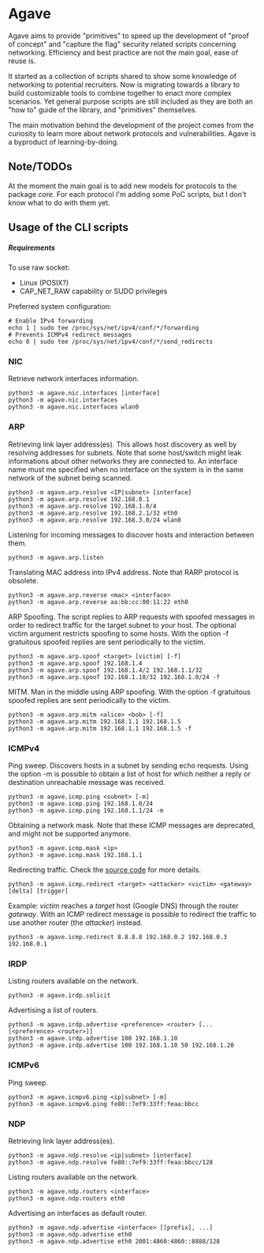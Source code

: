 # Agave

Agave aims to provide "primitives" to speed up the development of "proof of concept" and "capture the flag" security related scripts concerning networking. Efficiency and best practice are not the main goal, ease of reuse is.

It started as a collection of scripts shared to show some knowledge of networking to potential recruiters. Now is migrating towards a library to build customizable tools to combine together to enact more complex scenarios. Yet general purpose scripts are still included as they are both an "how to" guide of the library, and "primitives" themselves.

The main motivation behind the development of the project comes from the curiosity to learn more about network protocols and vulnerabilities. Agave is a byproduct of learning-by-doing.

## Note/TODOs
At the moment the main goal is to add new models for protocols to the package *core*.
For each protocol I'm adding some PoC scripts, but I don't know what to do with them yet.

## Usage of the CLI scripts

##### Requirements

To use raw socket:
- Linux (POSIX?)
- CAP_NET_RAW capability or SUDO privileges

Preferred system configuration:
```
# Enable IPv4 forwarding
echo 1 | sudo tee /proc/sys/net/ipv4/conf/*/forwarding
# Prevents ICMPv4 redirect messages
echo 0 | sudo tee /proc/sys/net/ipv4/conf/*/send_redirects
```

### NIC

Retrieve network interfaces information.
```
python3 -m agave.nic.interfaces [interface]
python3 -m agave.nic.interfaces
python3 -m agave.nic.interfaces wlan0
```

### ARP

Retrieving link layer address(es). This allows host discovery as well by resolving addresses for subnets. Note that some host/switch might leak informations about other networks they are connected to. An interface name must me specified when no interface on the system is in the same network of the subnet being scanned.
```
python3 -m agave.arp.resolve <IP|subnet> [interface]
python3 -m agave.arp.resolve 192.168.0.1
python3 -m agave.arp.resolve 192.168.1.0/4
python3 -m agave.arp.resolve 192.168.2.1/32	eth0
python3 -m agave.arp.resolve 192.168.3.0/24	wlan0
```

Listening for incoming messages to discover hosts and interaction between them.
```
python3 -m agave.arp.listen
```

Translating MAC address into IPv4 address. Note that RARP protocol is obsolete.
```
python3 -m agave.arp.reverse <mac> <interface>
python3 -m agave.arp.reverse aa:bb:cc:00:11:22 eth0
```

ARP Spoofing. The script replies to ARP requests with spoofed messages in order to redirect traffic for the target subnet to your host. The optional victim argument restricts spoofing to some hosts. With the option -f gratuitous spoofed replies are sent periodically to the victim.
```
python3 -m agave.arp.spoof <target> [victim] [-f]
python3 -m agave.arp.spoof 192.168.1.4
python3 -m agave.arp.spoof 192.168.1.4/2 192.168.1.1/32
python3 -m agave.arp.spoof 192.168.1.10/32 192.168.1.0/24 -f
```

MITM. Man in the middle using ARP spoofing. With the option -f gratuitous spoofed replies are sent periodically to the victim.
```
python3 -m agave.arp.mitm <alice> <bob> [-f]
python3 -m agave.arp.mitm 192.168.1.1 192.168.1.5
python3 -m agave.arp.mitm 192.168.1.1 192.168.1.5 -f
```

### ICMPv4

Ping sweep. Discovers hosts in a subnet by sending echo requests. Using the option -m is possible to obtain a list of host for which neither a reply or destination unreachable message was received.
```
python3 -m agave.icmp.ping <subnet> [-m]
python3 -m agave.icmp.ping 192.168.1.0/24
python3 -m agave.icmp.ping 192.168.1.1/24 -m
```

Obtaining a network mask. Note that these ICMP messages are deprecated, and might not be supported anymore.
```
python3 -m agave.icmp.mask <ip>
python3 -m agave.icmp.mask 192.168.1.1
```

Redirecting traffic. Check the [source code](agave/icmp/redirect.py) for more details.
```
python3 -m agave.icmp.redirect <target> <attacker> <victim> <gateway> [delta] [trigger]
```
Example:
*victim* reaches a *target* host (Google DNS) through the router *gateway*. With an ICMP redirect message is possible to redirect the traffic to use another router (the *attacker*) instead.
```
python3 -m agave.icmp.redirect 8.8.8.8 192.168.0.2 192.168.0.3 192.168.0.1
```

### IRDP

Listing routers available on the network. 
```
python3 -m agave.irdp.solicit
```
Advertising a list of routers.
```
python3 -m agave.irdp.advertise <preference> <router> [...[<preference> <router>]]
python3 -m agave.irdp.advertise 100 192.168.1.10
python3 -m agave.irdp.advertise 100 192.168.1.10 50 192.168.1.20
```

### ICMPv6
Ping sweep.
```
python3 -m agave.icmpv6.ping <ip|subnet> [-m]
python3 -m agave.icmpv6.ping fe80::7ef9:33ff:feaa:bbcc
```

### NDP
Retrieving link layer address(es).
```
python3 -m agave.ndp.resolve <ip|subnet> [interface]
python3 -m agave.ndp.resolve fe80::7ef9:33ff:feaa:bbcc/128
```

Listing routers available on the network. 
```
python3 -m agave.ndp.routers <interface>
python3 -m agave.ndp.routers eth0
```

Advertising an interfaces as default router.
```
python3 -m agave.ndp.advertise <interface> [[prefix], ...]
python3 -m agave.ndp.advertise eth0
python3 -m agave.ndp.advertise eth0 2001:4860:4860::8888/128
```
